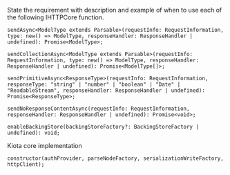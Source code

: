    

State the requirement with description and example of when to use each of the following IHTTPCore function.
```
sendAsync<ModelType extends Parsable>(requestInfo: RequestInformation, type: new() => ModelType, responseHandler: ResponseHandler | undefined): Promise<ModelType>;
```

```
sendCollectionAsync<ModelType extends Parsable>(requestInfo: RequestInformation, type: new() => ModelType, responseHandler: ResponseHandler | undefined): Promise<ModelType[]>;
```

```
sendPrimitiveAsync<ResponseType>(requestInfo: RequestInformation, responseType: "string" | "number" | "boolean" | "Date" | "ReadableStream", responseHandler: ResponseHandler | undefined): Promise<ResponseType>;
```

```        
sendNoResponseContentAsync(requestInfo: RequestInformation, responseHandler: ResponseHandler | undefined): Promise<void>;
```        

```        
enableBackingStore(backingStoreFactory?: BackingStoreFactory | undefined): void;
```



Kiota core implementation 

   
```
constructor(authProvider, parseNodeFactory, serializationWriteFactory, httpClient);
```
